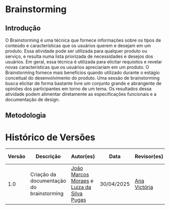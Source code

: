# Brainstorming

## Introdução

O Brainstorming é uma técnica que fornece informações sobre os tipos de conteúdo e características que os usuários querem e desejam em um produto. Essa atividade pode ser utilizada para qualquer produto ou serviço, e resulta numa lista priorizada de necessidades e desejos dos usuários. Em geral, essa técnica é utilizada para elicitar requisitos e revelar novas características que os usuários apreciariam em um produto. O Brainstorming fornece mais benefícios quando utilizado durante o estágio conceitual do desenvolvimento do produto. Uma sessão de brainstorming busca elicitar de forma bastante livre um conjunto grande e abrangente de opiniões dos participantes em torno de um tema. Os resultados dessa atividade podem alimentar diretamente as especificações funcionais e a documentação de design.

## Metodologia














# Histórico de Versões

| Versão | Descrição                      | Autor(es)                                             | Data       | Revisor(es)                                            | Data de revisão |
| ------ | ------------------------------ | ------------------------------------------------- | ---------- | -------------------------------------------------- | --------------- |
| 1.0    | Criação da documentação do brainstorming | [João Marcos Moraes](https://github.com/JJOAOMARCOSS) e [Luiza da Silva Pugas](https://github.com/Luizaxx) | 30/04/2025 | [Ana Victória](https://github.com/navicg) | 30/04/2025      |